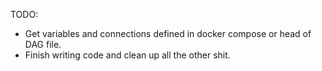 

TODO:

- Get variables and connections defined in docker compose or head of DAG file.
- Finish writing code and clean up all the other shit.
